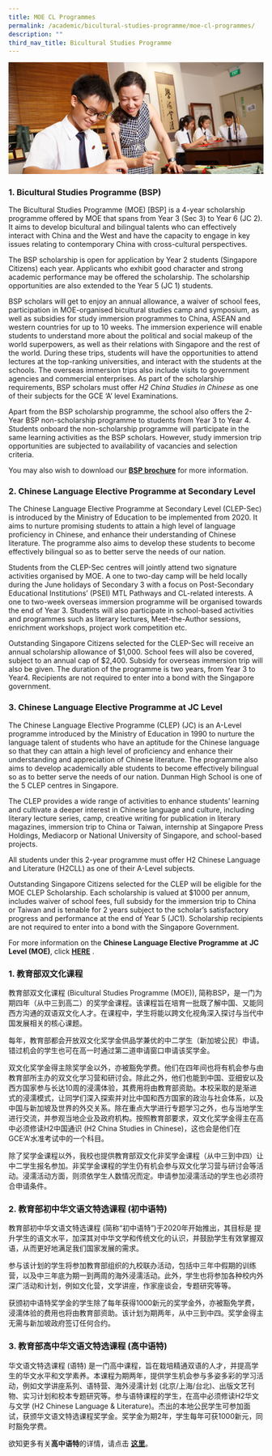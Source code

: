 ```yaml
---
title: MOE CL Programmes
permalink: /academic/bicultural-studies-programme/moe-cl-programmes/
description: ""
third_nav_title: Bicultural Studies Programme
---
```

![](/images/Homepage/masthead-academic-chinese.jpg)

### **1. Bicultural Studies Programme (BSP)**

The Bicultural Studies Programme (MOE) \[BSP\] is a 4-year scholarship programme offered by MOE that spans from Year 3 (Sec 3) to Year 6 (JC 2). It aims to develop bicultural and bilingual talents who can effectively interact with China and the West and have the capacity to engage in key issues relating to contemporary China with cross-cultural perspectives.

The BSP scholarship is open for application by Year 2 students (Singapore Citizens) each year. Applicants who exhibit good character and strong academic performance may be offered the scholarship. The scholarship opportunities are also extended to the Year 5 (JC 1) students.

BSP scholars will get to enjoy an annual allowance, a waiver of school fees, participation in MOE-organised bicultural studies camp and symposium, as well as subsidies for study immersion programmes to China, ASEAN and western countries for up to 10 weeks. The immersion experience will enable students to understand more about the political and social makeup of the world superpowers, as well as their relations with Singapore and the rest of the world. During these trips, students will have the opportunities to attend lectures at the top-ranking universities, and interact with the students at the schools. The overseas immersion trips also include visits to government agencies and commercial enterprises. As part of the scholarship requirements, BSP scholars must offer _H2 China Studies in Chinese_ as one of their subjects for the GCE ‘A’ level Examinations.

Apart from the BSP scholarship programme, the school also offers the 2-Year BSP non-scholarship programme to students from Year 3 to Year 4. Students onboard the non-scholarship programme will participate in the same learning activities as the BSP scholars. However, study immersion trip opportunities are subjected to availability of vacancies and selection criteria.

You may also wish to download our **[BSP brochure](/files/BSP-Infosheet2023.pdf)** for more information.


### **2. Chinese Language Elective Programme at Secondary Level**

The Chinese Language Elective Programme at Secondary Level (CLEP-Sec) is introduced by the Ministry of Education to be implemented from 2020. It aims to nurture promising students to attain a high level of language proficiency in Chinese, and enhance their understanding of Chinese literature. The programme also aims to develop these students to become effectively bilingual so as to better serve the needs of our nation.

Students from the CLEP-Sec centres will jointly attend two signature activities organised by MOE. A one to two-day camp will be held locally during the June holidays of Secondary 3 with a focus on Post-Secondary Educational Institutions’ (PSEI) MTL Pathways and CL-related interests. A one to two-week overseas immersion programme will be organised towards the end of Year 3. Students will also participate in school-based activities and programmes such as literary lectures, Meet-the-Author sessions, enrichment workshops, project work competition etc.

Outstanding Singapore Citizens selected for the CLEP-Sec will receive an annual scholarship allowance of $1,000. School fees will also be covered, subject to an annual cap of $2,400. Subsidy for overseas immersion trip will also be given. The duration of the programme is two years, from Year 3 to Year4. Recipients are not required to enter into a bond with the Singapore government.

### **3. Chinese Language Elective Programme at JC Level**

The Chinese Language Elective Programme (CLEP) (JC) is an A-Level programme introduced by the Ministry of Education in 1990 to nurture the language talent of students who have an aptitude for the Chinese language so that they can attain a high level of proficiency and enhance their understanding and appreciation of Chinese literature. The programme also aims to develop academically able students to become effectively bilingual so as to better serve the needs of our nation. Dunman High School is one of the 5 CLEP centres in Singapore.

The CLEP provides a wide range of activities to enhance students’ learning and cultivate a deeper interest in Chinese language and culture, including literary lecture series, camp, creative writing for publication in literary magazines, immersion trip to China or Taiwan, internship at Singapore Press Holdings, Mediacorp or National University of Singapore, and school-based projects.

All students under this 2-year programme must offer H2 Chinese Language and Literature (H2CLL) as one of their A-Level subjects.

Outstanding Singapore Citizens selected for the CLEP will be eligible for the MOE CLEP Scholarship. Each scholarship is valued at $1000 per annum, includes waiver of school fees, full subsidy for the immersion trip to China or Taiwan and is tenable for 2 years subject to the scholar’s satisfactory progress and performance at the end of Year 5 (JC1). Scholarship recipients are not required to enter into a bond with the Singapore Government.

For more information on the **Chinese Language Elective Programme** **at** **JC Level (MOE)**, click **[HERE](https://ogp-dunman-staging.netlify.app/academic/bicultural-studies-programme/h2cll-clep/)** .


### **1. **教育部双文化课程****

教育部双文化课程 (Bicultural Studies Programme (MOE)), 简称BSP，是一门为期四年（从中三到高二）的奖学金课程。该课程旨在培育一批既了解中国、又能同西方沟通的双语双文化人才。在课程中，学生将能以跨文化视角深入探讨与当代中国发展相关的核心课题。

每年，教育部都会开放双文化奖学金供品学兼优的中二学生（新加坡公民）申请。错过机会的学生也可在高一时通过第二道申请窗口申请该奖学金。

双文化奖学金得主除奖学金以外，亦被豁免学费。他们在四年间也将有机会参与由教育部所主办的双文化学习营和研讨会。除此之外，他们也能到中国、亚细安以及西方国家参与长达10周的浸濡体验，其费用将由教育部资助。本校采取的是渐进式的浸濡模式，让同学们深入探索并对比中国和西方国家的政治与社会体系，以及中国与新加坡及世界的外交关系。除在重点大学进行专题学习之外，也与当地学生进行交流，并参观当地企业及政府机构。按照教育部要求，双文化奖学金得主在高中必须修读H2中国通识 (H2 China Studies in Chinese)，这也会是他们在GCE‘A’水准考试中的一个科目。

除了奖学金课程以外，我校也提供教育部双文化非奖学金课程（从中三到中四）让中二学生报名参加。非奖学金课程的学生仍有机会参与双文化学习营与研讨会等活动。浸濡活动方面，则须依学生人数情况而定。申请参加浸濡活动的学生也必须符合申请条件。

### **2. 教育部初中华文语文特选课程** **(初中语特)**


教育部初中华文语文特选课程 (简称“初中语特”)于2020年开始推出，其目标是 提升学生的语文水平，加深其对中华文学和传统文化的认识，并鼓励学生有效掌握双语，从而更好地满足我们国家发展的需求。

参与该计划的学生将参加教育部组织的九校联办活动，包括中三年中假期的训练营，以及中三年底为期一到两周的海外浸濡活动。此外，学生也将参加各种校内外深广活动和计划，例如文化营，文学讲座，作家座谈会，专题研究等等。

获颁初中语特奖学金的学生除了每年获得1000新元的奖学金外，亦被豁免学费，浸濡体验的费用也将由教育部资助。该计划为期两年，从中三到中四。奖学金得主无需与新加坡政府签订任何合约。

### **3. 教育部高中华文语文特选课程** **(高中语特)**


华文语文特选课程 (语特) 是一门高中课程，旨在栽培精通双语的人才，并提高学生的华文水平和文学素养。本课程为期两年，提供学生机会参与多姿多彩的学习活动，例如文学讲座系列、语特营、海外浸濡计划 (北京/上海/台北)、出版文艺刊物、实习计划和校本专题研究等。参与语特课程的学生，在高中必须修读H2华文与文学 (H2 Chinese Language & Literature)。杰出的本地公民学生可参加面试，获颁华文语文特选课程奖学金。奖学金为期2年，学生每年可获1000新元，同时豁免学费。

欲知更多有关**高中语特**的详情，请点击 **[这里](https://ogp-dunman-staging.netlify.app/academic/bicultural-studies-programme/h2cll-clep/)**。
